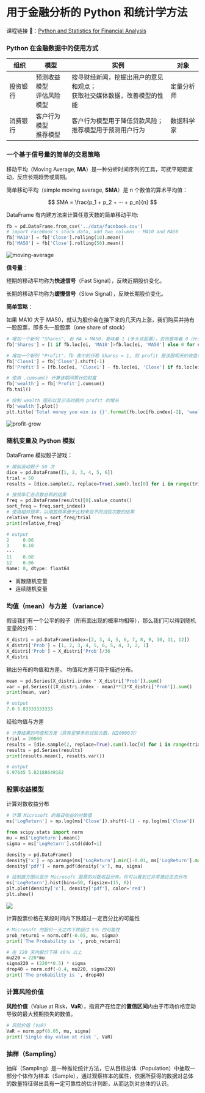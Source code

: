 # 用于金融分析的 Python 和统计学方法

课程链接 🔗：[Python and Statistics for Financial Analysis](https://www.coursera.org/learn/python-statistics-financial-analysis/home/welcome)

### Python 在金融数据中的使用方式

| 组织     | 模型                           | 实例                                                                         | 对象       |
| -------- | ------------------------------ | ---------------------------------------------------------------------------- | ---------- |
| 投资银行 | 预测收益模型<br />评估风险模型 | 搜寻财经新闻，挖掘出用户的意见和观点；<br />获取社交媒体数据，改善模型的性能 | 定量分析师 |
| 消费银行 | 客户行为模型<br />推荐模型     | 客户行为模型用于降低贷款风险；<br />推荐模型用于预测用户行为                 | 数据科学家 |

### 一个基于信号量的简单的交易策略

移动平均（Moving Average, **MA**）是一种分析时间序列的工具，可抚平短期波动，反应长期趋势或周期。

简单移动平均（simple moving average, **SMA**）是 n 个数值的算术平均值：

$$
SMA = \frac{p_1 + p_2 + ··· + p_n}{n}
$$

DataFrame 有内建方法来计算任意天数的简单移动平均:

```python
fb = pd.DataFrame.from_csv('../data/facebook.csv')
# import FaceBook's stock data, add two columns - MA10 and MA50
fb['MA10'] = fb['Close'].rolling(10).mean()
fb['MA50'] = fb['Close'].rolling(50).mean()
```

![moving-average](https://raw.githubusercontent.com/AbyssLink/pic/master/figure-moving-average.jpg)

**信号量**：

短期的移动平均称为**快速信号**（Fast Signal），反映近期股价变化。

长期的移动平均称为**缓慢信号**（Slow Signal），反映长期股价变化。

**简单策略**：

如果 MA10 大于 MA50，就认为股价会在接下来的几天内上涨，我们购买并持有一股股票，即多头一股股票（one share of stock）

```python
# 增加一个新列 "Shares", 若 MA > MA50，意味着 1 (多头该股票)，否则意味着 0（什么也不做）
fb['Shares'] = [1 if fb.loc[ei, 'MA10']>fb.loc[ei, 'MA50'] else 0 for ei in fb.index]

# 增加一个新列 "Profit"，fb 表中的行若 Shares = 1, 则 profit 是该股明天的收盘价 - 今天的收盘价。否则 profit 为 0
fb['Close1'] = fb['Close'].shift(-1)
fb['Profit'] = [fb.loc[ei, 'Close1'] - fb.loc[ei, 'Close'] if fb.loc[ei, 'Shares']==1 else 0 for ei in fb.index]

# 使用 .cumsum() 计算该期间累计的财富
fb['wealth'] = fb['Profit'].cumsum()
fb.tail()

# 绘制 wealth 图形以显示该时期内 profit 的增长
fb['wealth'].plot()
plt.title('Total money you win is {}'.format(fb.loc[fb.index[-2], 'wealth']))
```

![profit-grow](https://raw.githubusercontent.com/AbyssLink/pic/master/figure-profit-grow.jpg)

### 随机变量及 Python 模拟

DataFrame 模拟骰子游戏：

```Python
# 模拟滚动骰子 50 次
dice = pd.DataFrame([1, 2, 3, 4, 5, 6])
trial = 50
results = [dice.sample(2, replace=True).sum().loc[0] for i in range(trial)]

# 按频率汇总点数总和的结果
freq = pd.DataFrame(results)[0].value_counts()
sort_freq = freq.sort_index()
# 使用相对频率，以缩放频率便于比较来自不同试验次数的结果
relative_freq = sort_freq/trial
print(relative_freq)

# output
2     0.06
3     0.10
···
11    0.08
12    0.06
Name: 0, dtype: float64
```

- 离散随机变量
- 连续随机变量

### 均值（mean）与方差 （variance）

假设我们有一个公平的骰子（所有面出现的概率均相等），那么我们可以得到随机变量的分布：

```python
X_distri = pd.DataFrame(index=[2, 3, 4, 5, 6, 7, 8, 9, 10, 11, 12])
X_distri['Prob'] = [1, 2, 3, 4, 5, 6, 5, 4, 3, 2, 1]
X_distri['Prob'] = X_distri['Prob']/36
X_distri
```

输出分布的均值和方差。 均值和方差可用于描述分布。

```python
mean = pd.Series(X_distri.index * X_distri['Prob']).sum()
var = pd.Series(((X_distri.index - mean)**2)*X_distri['Prob']).sum()
print(mean, var)

# output
7.0 5.83333333333
```

经验均值与方差

```python
# 计算结果的均值和方差（具有足够多的试验次数，如20000次）
trial = 20000
results = [die.sample(2, replace=True).sum().loc[0] for i in range(trial)]
results = pd.Series(results)
print(results.mean(), results.var())

# output
6.97645 5.82188649182
```

### 股票收益模型

计算对数收益分布

```python
# 计算 Microsoft 的每日收益的对数值
ms['LogReturn'] = np.log(ms['Close']).shift(-1) - np.log(ms['Close'])

from scipy.stats import norm
mu = ms['LogReturn'].mean()
sigma = ms['LogReturn'].std(ddof=1)

density = pd.DataFrame()
density['x'] = np.arange(ms['LogReturn'].min()-0.01, ms['LogReturn'].max()+0.01, 0.001)
density['pdf'] = norm.pdf(density['x'], mu, sigma)

# 绘制直方图以显示 Microsoft 股票的对数收益分布。你可以看到它非常接近正态分布
ms['LogReturn'].hist(bins=50, figsize=(15, 8))
plt.plot(density['x'], density['pdf'], color='red')
plt.show()
```

![](https://raw.githubusercontent.com/AbyssLink/pic/master/microsoft-log-return-distribution.png)

计算股票价格在某段时间内下跌超过一定百分比的可能性

```python
# Microsoft 的股价一天之内下跌超过 5％ 的可能性
prob_return1 = norm.cdf(-0.05, mu, sigma)
print('The Probability is ', prob_return1)

# 在 220 天内股价下降 40％ 以上
mu220 = 220*mu
sigma220 = (220**0.5) * sigma
drop40 = norm.cdf(-0.4, mu220, sigma220)
print('The probability is ', drop40)
```

### 计算风险价值

**风险价值**（Value at Risk，**VaR**），指资产在给定的**置信区间**内由于市场价格变动导致的最大预期损失的数值。

```python
# 风险价值 (VaR)
VaR = norm.ppf(0.05, mu, sigma)
print('Single day value at risk ', VaR)
```

### 抽样（Sampling）

抽样（Sampling）是一种推论统计方法，它从目标总体（Population）中抽取一部分个体作为样本（Sample），通过观察样本的属性，依据所获得的数据对总体的数量特征得出具有一定可靠性的估计判断，从而达到对总体的认识。
